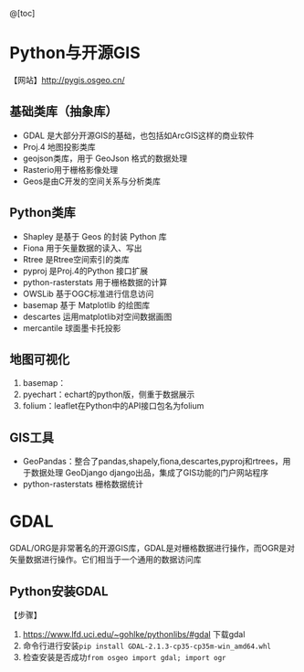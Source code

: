 @[toc]

# Python与开源GIS
【网站】http://pygis.osgeo.cn/


## 基础类库（抽象库）
- GDAL 是大部分开源GIS的基础，也包括如ArcGIS这样的商业软件
- Proj.4 地图投影类库
- geojson类库，用于 GeoJson 格式的数据处理
- Rasterio用于栅格影像处理
- Geos是由C开发的空间关系与分析类库

## Python类库
- Shapley 是基于 Geos 的封装 Python 库
- Fiona 用于矢量数据的读入、写出
- Rtree 是Rtree空间索引的类库
- pyproj 是Proj.4的Python 接口扩展
- python-rasterstats 用于栅格数据的计算
- OWSLib 基于OGC标准进行信息访问
- basemap 基于 Matplotlib 的绘图库
- descartes 运用matplotlib对空间数据画图
- mercantile 球面墨卡托投影

## 地图可视化
1. basemap：
2. pyechart：echart的python版，侧重于数据展示
3. folium：leaflet在Python中的API接口包名为folium

## GIS工具
- GeoPandas：整合了pandas,shapely,fiona,descartes,pyproj和rtrees，用于数据处理
GeoDjango django出品，集成了GIS功能的门户网站程序
- python-rasterstats 栅格数据统计


# GDAL
GDAL/ORG是非常著名的开源GIS库，GDAL是对栅格数据进行操作，而OGR是对矢量数据进行操作。它们相当于一个通用的数据访问库


## Python安装GDAL


【步骤】
1. https://www.lfd.uci.edu/~gohlke/pythonlibs/#gdal 下载gdal
2. 命令行进行安装`pip install GDAL-2.1.3-cp35-cp35m-win_amd64.whl`
3. 检查安装是否成功`from osgeo import gdal; import ogr`
